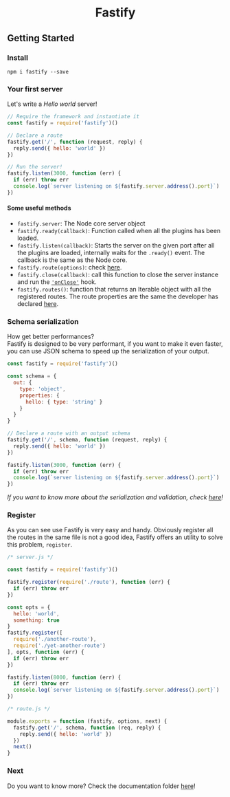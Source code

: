 <h1 align="center">Fastify</h1>

## Getting Started

### Install
```
npm i fastify --save
```
### Your first server
Let's write a *Hello world* server!
```js
// Require the framework and instantiate it
const fastify = require('fastify')()

// Declare a route
fastify.get('/', function (request, reply) {
  reply.send({ hello: 'world' })
})

// Run the server!
fastify.listen(3000, function (err) {
  if (err) throw err
  console.log(`server listening on ${fastify.server.address().port}`)
})
```
<a name="server-methods"></a>
#### Some useful methods
- `fastify.server`: The Node core server object
- `fastify.ready(callback)`: Function called when all the plugins has been loaded.
- `fastify.listen(callback)`: Starts the server on the given port after all the plugins are loaded, internally waits for the `.ready()` event. The callback is the same as the Node core.
- `fastify.route(options)`: check [here](https://github.com/fastify/fastify/blob/master/docs/Routes.md).
- `fastify.close(callback)`: call this function to close the server instance and run the [`'onClose'`](https://github.com/fastify/fastify/blob/master/docs/Hooks.md#on-close) hook.
- `fastify.routes()`: function that returns an Iterable object with all the registered routes. The route properties are the same the developer has declared [here](https://github.com/fastify/fastify/blob/master/docs/Routes.md).

<a name="schema"></a>
### Schema serialization
How get better performances?  
Fastify is designed to be very performant, if you want to make it even faster, you can use JSON schema to speed up the serialization of your output.
```js
const fastify = require('fastify')()

const schema = {
  out: {
    type: 'object',
    properties: {
      hello: { type: 'string' }
    }
  }
}

// Declare a route with an output schema
fastify.get('/', schema, function (request, reply) {
  reply.send({ hello: 'world' })
})

fastify.listen(3000, function (err) {
  if (err) throw err
  console.log(`server listening on ${fastify.server.address().port}`)
})
```
*If you want to know more about the serialization and validation, check [here](https://github.com/fastify/fastify/blob/master/docs/Validation-And-Serialize.md)!*

<a name="register"></a>
### Register
As you can see use Fastify is very easy and handy.
Obviously register all the routes in the same file is not a good idea, Fastify offers an utility to solve this problem, `register`.

```js
/* server.js */

const fastify = require('fastify')()

fastify.register(require('./route'), function (err) {
  if (err) throw err
})

const opts = {
  hello: 'world',
  something: true
}
fastify.register([
  require('./another-route'),
  require('./yet-another-route')
], opts, function (err) {
  if (err) throw err
})

fastify.listen(8000, function (err) {
  if (err) throw err
  console.log(`server listening on ${fastify.server.address().port}`)
})
```
```js
/* route.js */

module.exports = function (fastify, options, next) {
  fastify.get('/', schema, function (req, reply) {
    reply.send({ hello: 'world' })
  })
  next()
}
```

<a name="next"></a>
### Next
Do you want to know more?
Check the documentation folder [here](https://github.com/fastify/fastify/blob/master/docs/)!
